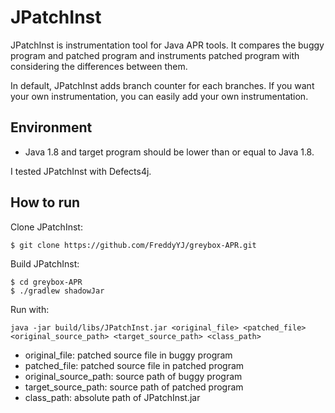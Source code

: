 # JPatchInst

JPatchInst is instrumentation tool for Java APR tools. It compares the buggy program and patched program and instruments patched program with considering the differences between them.

In default, JPatchInst adds branch counter for each branches. If you want your own instrumentation, you can easily add your own instrumentation.

## Environment
* Java 1.8 and target program should be lower than or equal to Java 1.8.

I tested JPatchInst with Defects4j.

## How to run
Clone JPatchInst:

```$ git clone https://github.com/FreddyYJ/greybox-APR.git```

Build JPatchInst:
```
$ cd greybox-APR
$ ./gradlew shadowJar
```

Run with:

`java -jar build/libs/JPatchInst.jar <original_file> <patched_file> <original_source_path> <target_source_path> <class_path>`

* original_file: patched source file in buggy program
* patched_file: patched source file in patched program
* original_source_path: source path of buggy program
* target_source_path: source path of patched program
* class_path: absolute path of JPatchInst.jar
